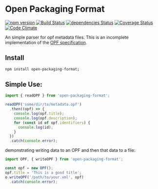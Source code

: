 # Open Packaging Format

[![npm version](https://badge.fury.io/js/open-packaging-format.svg)](https://badge.fury.io/js/open-packaging-format) [![Build Status](https://travis-ci.org/e-e-e/open-packaging-format.svg?branch=master)](https://travis-ci.org/e-e-e/open-packaging-format) [![dependencies Status](https://david-dm.org/e-e-e/open-packaging-format/status.svg)](https://david-dm.org/e-e-e/open-packaging-format) [![Coverage Status](https://coveralls.io/repos/github/e-e-e/open-packaging-format/badge.svg?branch=master)](https://coveralls.io/github/e-e-e/open-packaging-format?branch=master) [![Code Climate](https://codeclimate.com/github/e-e-e/open-packaging-format.png)](https://codeclimate.com/github/e-e-e/open-packaging-format)

An simple parser for opf metadata files. This is an incomplete implementation of the [OPF specification](http://www.idpf.org/epub/20/spec/OPF_2.0.1_draft.htm).

## Install

```bash
npm install open-packaging-format;
```

## Simple Use:

```js
import { readOPF } from 'open-packaging-format';

readOPF('some/dir/to/metadata.opf')
  .then((opf) => {
    console.log(opf.title);
    console.log(opf.description);
    for (const id of opf.identifiers) {
      console.log(id);
    }
  })
  .catch(console.error);
```

demonstrating writing data to an OPF and then that data to a file:

```js
import OPF, { writeOPF } from 'open-packaging-format';

const opf = new OPF();
opf.title = 'This is a good title';
o.writeOPF('/path/to/your.xml', opf)
  .catch(console.error);

```

